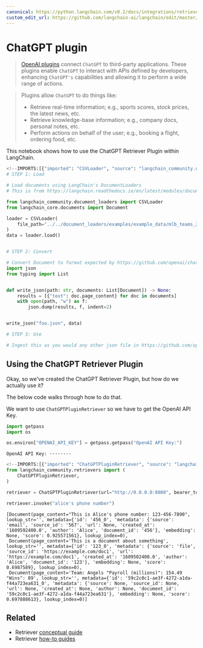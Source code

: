 ```yaml
---
canonical: https://python.langchain.com/v0.2/docs/integrations/retrievers/chatgpt-plugin/
custom_edit_url: https://github.com/langchain-ai/langchain/edit/master/docs/docs/integrations/retrievers/chatgpt-plugin.ipynb
---
```


# ChatGPT plugin

>[OpenAI plugins](https://platform.openai.com/docs/plugins/introduction) connect `ChatGPT` to third-party applications. These plugins enable `ChatGPT` to interact with APIs defined by developers, enhancing `ChatGPT's` capabilities and allowing it to perform a wide range of actions.

>Plugins allow `ChatGPT` to do things like:
>- Retrieve real-time information; e.g., sports scores, stock prices, the latest news, etc.
>- Retrieve knowledge-base information; e.g., company docs, personal notes, etc.
>- Perform actions on behalf of the user; e.g., booking a flight, ordering food, etc.

This notebook shows how to use the ChatGPT Retriever Plugin within LangChain.


```python
<!--IMPORTS:[{"imported": "CSVLoader", "source": "langchain_community.document_loaders", "docs": "https://api.python.langchain.com/en/latest/document_loaders/langchain_community.document_loaders.csv_loader.CSVLoader.html", "title": "ChatGPT plugin"}, {"imported": "Document", "source": "langchain_core.documents", "docs": "https://api.python.langchain.com/en/latest/documents/langchain_core.documents.base.Document.html", "title": "ChatGPT plugin"}]-->
# STEP 1: Load

# Load documents using LangChain's DocumentLoaders
# This is from https://langchain.readthedocs.io/en/latest/modules/document_loaders/examples/csv.html

from langchain_community.document_loaders import CSVLoader
from langchain_core.documents import Document

loader = CSVLoader(
    file_path="../../document_loaders/examples/example_data/mlb_teams_2012.csv"
)
data = loader.load()


# STEP 2: Convert

# Convert Document to format expected by https://github.com/openai/chatgpt-retrieval-plugin
import json
from typing import List


def write_json(path: str, documents: List[Document]) -> None:
    results = [{"text": doc.page_content} for doc in documents]
    with open(path, "w") as f:
        json.dump(results, f, indent=2)


write_json("foo.json", data)

# STEP 3: Use

# Ingest this as you would any other json file in https://github.com/openai/chatgpt-retrieval-plugin/tree/main/scripts/process_json
```

## Using the ChatGPT Retriever Plugin

Okay, so we've created the ChatGPT Retriever Plugin, but how do we actually use it?

The below code walks through how to do that.

We want to use `ChatGPTPluginRetriever` so we have to get the OpenAI API Key.


```python
import getpass
import os

os.environ["OPENAI_API_KEY"] = getpass.getpass("OpenAI API Key:")
```
```output
OpenAI API Key: ········
```

```python
<!--IMPORTS:[{"imported": "ChatGPTPluginRetriever", "source": "langchain_community.retrievers", "docs": "https://api.python.langchain.com/en/latest/retrievers/langchain_community.retrievers.chatgpt_plugin_retriever.ChatGPTPluginRetriever.html", "title": "ChatGPT plugin"}]-->
from langchain_community.retrievers import (
    ChatGPTPluginRetriever,
)
```


```python
retriever = ChatGPTPluginRetriever(url="http://0.0.0.0:8000", bearer_token="foo")
```


```python
retriever.invoke("alice's phone number")
```



```output
[Document(page_content="This is Alice's phone number: 123-456-7890", lookup_str='', metadata={'id': '456_0', 'metadata': {'source': 'email', 'source_id': '567', 'url': None, 'created_at': '1609592400.0', 'author': 'Alice', 'document_id': '456'}, 'embedding': None, 'score': 0.925571561}, lookup_index=0),
 Document(page_content='This is a document about something', lookup_str='', metadata={'id': '123_0', 'metadata': {'source': 'file', 'source_id': 'https://example.com/doc1', 'url': 'https://example.com/doc1', 'created_at': '1609502400.0', 'author': 'Alice', 'document_id': '123'}, 'embedding': None, 'score': 0.6987589}, lookup_index=0),
 Document(page_content='Team: Angels "Payroll (millions)": 154.49 "Wins": 89', lookup_str='', metadata={'id': '59c2c0c1-ae3f-4272-a1da-f44a723ea631_0', 'metadata': {'source': None, 'source_id': None, 'url': None, 'created_at': None, 'author': None, 'document_id': '59c2c0c1-ae3f-4272-a1da-f44a723ea631'}, 'embedding': None, 'score': 0.697888613}, lookup_index=0)]
```



## Related

- Retriever [conceptual guide](/docs/concepts/#retrievers)
- Retriever [how-to guides](/docs/how_to/#retrievers)